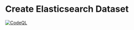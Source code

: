 # Create Elasticsearch Dataset

[![CodeQL](https://github.com/rap2hpoutre/create-elasticsearch-dataset/workflows/CodeQL/badge.svg)](https://github.com/rap2hpoutre/create-elasticsearch-dataset/actions?query=codeql-analysis "Code quality workflow status")
